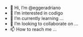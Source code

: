 - 👋 Hi, I’m @eggeradriano
- 👀 I’m interested in codigo
- 🌱 I’m currently learning ...
- 💞️ I’m looking to collaborate on ...
- 📫 How to reach me ...

<!---
eggeradriano/eggeradriano is a ✨ special ✨ repository because its `README.md` (this file) appears on your GitHub profile.
You can click the Preview link to take a look at your changes.
--->
